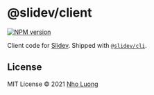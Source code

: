 # @slidev/client

[![NPM version](https://img.shields.io/npm/v/@slidev/client?color=3AB9D4&label=)](https://www.npmjs.com/package/@slidev/client)

Client code for [Slidev](https://sli.dev). Shipped with [`@slidev/cli`](https://www.npmjs.com/package/@slidev/cli).

## License

MIT License © 2021 [Nho Luong](https://github.com/nholuongut)
